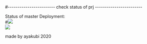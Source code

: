 #------------------------ check status of prj ------------------------

Status of master Deployment:<br>
#<img src="https://github.com/ayakubi/hub/workflows/hub-act/badge.svg?branch=master"><br>
<img src="https://github.com/aayakubi/hub/workflows/hub-act/badge.svg?branch=master"><br>


made by ayakubi 2020
